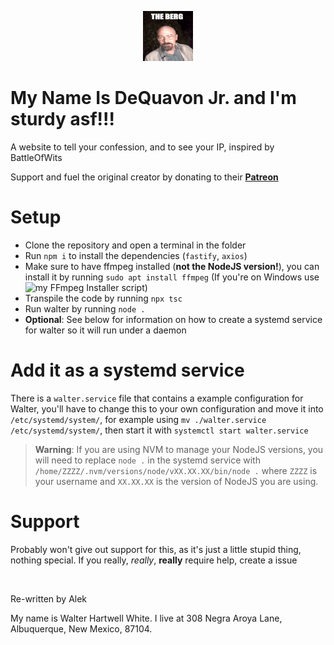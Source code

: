 <p align="center">
	<img src="./assets/theberg.gif">
</p>

# My Name Is DeQuavon Jr. and I'm sturdy asf!!!

A website to tell your confession, and to see your IP, inspired by BattleOfWits



Support and fuel the original creator by donating to their **[Patreon](patreon.com/WaviestBalloon)**

# Setup

- Clone the repository and open a terminal in the folder
- Run `npm i` to install the dependencies (`fastify`, `axios`)
- Make sure to have ffmpeg installed (**not the NodeJS version!**), you can install it by running `sudo apt install ffmpeg` (If you're on Windows use ![my FFmpeg Installer script](https://github.com/WaviestBalloon/FFmpegInstaller))
- Transpile the code by running `npx tsc`
- Run walter by running `node .`
- **Optional**: See below for information on how to create a systemd service for walter so it will run under a daemon

# Add it as a systemd service

There is a `walter.service` file that contains a example configuration for Walter, you'll have to change this to your own configuration and move it into `/etc/systemd/system/`, for example using `mv ./walter.service /etc/systemd/system/`, then start it with `systemctl start walter.service`

> **Warning**:
> If you are using NVM to manage your NodeJS versions, you will need to replace `node .` in the systemd service with `/home/ZZZZ/.nvm/versions/node/vXX.XX.XX/bin/node .` where `ZZZZ` is your username and `XX.XX.XX` is the version of NodeJS you are using.

# Support

Probably won't give out support for this, as it's just a little stupid thing, nothing special. If you really, *really*, **really** require help, create a issue


<br>


Re-written by Alek

My name is Walter Hartwell White. I live at 308 Negra Aroya Lane, Albuquerque, New Mexico, 87104.
